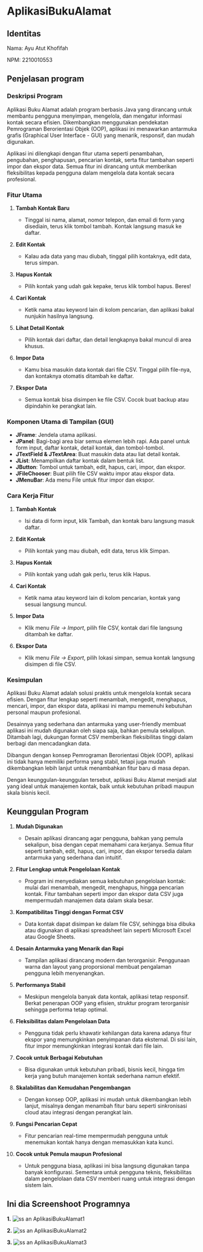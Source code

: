 # AplikasiBukuAlamat
 
## Identitas 
Nama: Ayu Atut Khofifah

NPM: 2210010553

## Penjelasan program

### **Deskripsi Program**  
Aplikasi Buku Alamat adalah program berbasis Java yang dirancang untuk membantu pengguna menyimpan, mengelola, dan mengatur informasi kontak secara efisien. Dikembangkan menggunakan pendekatan Pemrograman Berorientasi Objek (OOP), aplikasi ini menawarkan antarmuka grafis (Graphical User Interface - GUI) yang menarik, responsif, dan mudah digunakan.

Aplikasi ini dilengkapi dengan fitur utama seperti penambahan, pengubahan, penghapusan, pencarian kontak, serta fitur tambahan seperti impor dan ekspor data. Semua fitur ini dirancang untuk memberikan fleksibilitas kepada pengguna dalam mengelola data kontak secara profesional.

### **Fitur Utama**  
1. **Tambah Kontak Baru**  
   - Tinggal isi nama, alamat, nomor telepon, dan email di form yang disediain, terus klik tombol tambah. Kontak langsung masuk ke daftar.  

2. **Edit Kontak**  
   - Kalau ada data yang mau diubah, tinggal pilih kontaknya, edit data, terus simpan.  

3. **Hapus Kontak**  
   - Pilih kontak yang udah gak kepake, terus klik tombol hapus. Beres!  

4. **Cari Kontak**  
   - Ketik nama atau keyword lain di kolom pencarian, dan aplikasi bakal nunjukin hasilnya langsung.  

5. **Lihat Detail Kontak**  
   - Pilih kontak dari daftar, dan detail lengkapnya bakal muncul di area khusus.  

6. **Impor Data**  
   - Kamu bisa masukin data kontak dari file CSV. Tinggal pilih file-nya, dan kontaknya otomatis ditambah ke daftar.  

7. **Ekspor Data**  
   - Semua kontak bisa disimpen ke file CSV. Cocok buat backup atau dipindahin ke perangkat lain.  

### **Komponen Utama di Tampilan (GUI)**  
- **JFrame**: Jendela utama aplikasi.  
- **JPanel**: Bagi-bagi area biar semua elemen lebih rapi. Ada panel untuk form input, daftar kontak, detail kontak, dan tombol-tombol.  
- **JTextField & JTextArea**: Buat masukin data atau liat detail kontak.  
- **JList**: Menampilkan daftar kontak dalam bentuk list.  
- **JButton**: Tombol untuk tambah, edit, hapus, cari, impor, dan ekspor.  
- **JFileChooser**: Buat pilih file CSV waktu impor atau ekspor data.  
- **JMenuBar**: Ada menu File untuk fitur impor dan ekspor.  

### **Cara Kerja Fitur**  
1. **Tambah Kontak**  
   - Isi data di form input, klik Tambah, dan kontak baru langsung masuk daftar.  

2. **Edit Kontak**  
   - Pilih kontak yang mau diubah, edit data, terus klik Simpan.  

3. **Hapus Kontak**  
   - Pilih kontak yang udah gak perlu, terus klik Hapus.  

4. **Cari Kontak**  
   - Ketik nama atau keyword lain di kolom pencarian, kontak yang sesuai langsung muncul.  

5. **Impor Data**  
   - Klik menu *File → Import*, pilih file CSV, kontak dari file langsung ditambah ke daftar.  

6. **Ekspor Data**  
   - Klik menu *File → Export*, pilih lokasi simpan, semua kontak langsung disimpen di file CSV.  

### **Kesimpulan**

Aplikasi Buku Alamat adalah solusi praktis untuk mengelola kontak secara efisien. Dengan fitur lengkap seperti menambah, mengedit, menghapus, mencari, impor, dan ekspor data, aplikasi ini mampu memenuhi kebutuhan personal maupun profesional.  

Desainnya yang sederhana dan antarmuka yang user-friendly membuat aplikasi ini mudah digunakan oleh siapa saja, bahkan pemula sekalipun. Ditambah lagi, dukungan format CSV memberikan fleksibilitas tinggi dalam berbagi dan mencadangkan data.  

Dibangun dengan konsep Pemrograman Berorientasi Objek (OOP), aplikasi ini tidak hanya memiliki performa yang stabil, tetapi juga mudah dikembangkan lebih lanjut untuk menambahkan fitur baru di masa depan.  

Dengan keunggulan-keunggulan tersebut, aplikasi Buku Alamat menjadi alat yang ideal untuk manajemen kontak, baik untuk kebutuhan pribadi maupun skala bisnis kecil.


## Keunggulan Program

1. **Mudah Digunakan**  
   - Desain aplikasi dirancang agar pengguna, bahkan yang pemula sekalipun, bisa dengan cepat memahami cara kerjanya. Semua fitur seperti tambah, edit, hapus, cari, impor, dan ekspor tersedia dalam antarmuka yang sederhana dan intuitif.  

2. **Fitur Lengkap untuk Pengelolaan Kontak**  
   - Program ini menyediakan semua kebutuhan pengelolaan kontak: mulai dari menambah, mengedit, menghapus, hingga pencarian kontak. Fitur tambahan seperti impor dan ekspor data CSV juga mempermudah manajemen data dalam skala besar.  

3. **Kompatibilitas Tinggi dengan Format CSV**  
   - Data kontak dapat disimpan ke dalam file CSV, sehingga bisa dibuka atau digunakan di aplikasi spreadsheet lain seperti Microsoft Excel atau Google Sheets.  

4. **Desain Antarmuka yang Menarik dan Rapi**  
   - Tampilan aplikasi dirancang modern dan terorganisir. Penggunaan warna dan layout yang proporsional membuat pengalaman pengguna lebih menyenangkan.  

5. **Performanya Stabil**  
   - Meskipun mengelola banyak data kontak, aplikasi tetap responsif. Berkat penerapan OOP yang efisien, struktur program terorganisir sehingga performa tetap optimal.  

6. **Fleksibilitas dalam Pengelolaan Data**  
   - Pengguna tidak perlu khawatir kehilangan data karena adanya fitur ekspor yang memungkinkan penyimpanan data eksternal. Di sisi lain, fitur impor memungkinkan integrasi kontak dari file lain.  

7. **Cocok untuk Berbagai Kebutuhan**  
   - Bisa digunakan untuk kebutuhan pribadi, bisnis kecil, hingga tim kerja yang butuh manajemen kontak sederhana namun efektif.  

8. **Skalabilitas dan Kemudahan Pengembangan**  
   - Dengan konsep OOP, aplikasi ini mudah untuk dikembangkan lebih lanjut, misalnya dengan menambah fitur baru seperti sinkronisasi cloud atau integrasi dengan perangkat lain.  

9. **Fungsi Pencarian Cepat**  
   - Fitur pencarian real-time mempermudah pengguna untuk menemukan kontak hanya dengan memasukkan kata kunci.  

10. **Cocok untuk Pemula maupun Profesional**  
    - Untuk pengguna biasa, aplikasi ini bisa langsung digunakan tanpa banyak konfigurasi. Sementara untuk pengguna teknis, fleksibilitas dalam pengelolaan data CSV memberi ruang untuk integrasi dengan sistem lain.
   
## Ini dia Screenshoot Programnya

**1.**   ![ss an AplikasiBukuAlamat1](https://github.com/user-attachments/assets/b745c8e0-07a2-47ca-8139-5c709ea1bf1b)


**2.** ![ss an AplikasiBukuAlamat2](https://github.com/user-attachments/assets/942dd3c9-2eb2-414b-aa19-1d081f528f8a)


**3.** ![ss an AplikasiBukuAlamat3](https://github.com/user-attachments/assets/590d4c72-ea0c-40b7-a43f-647e37931d45)


